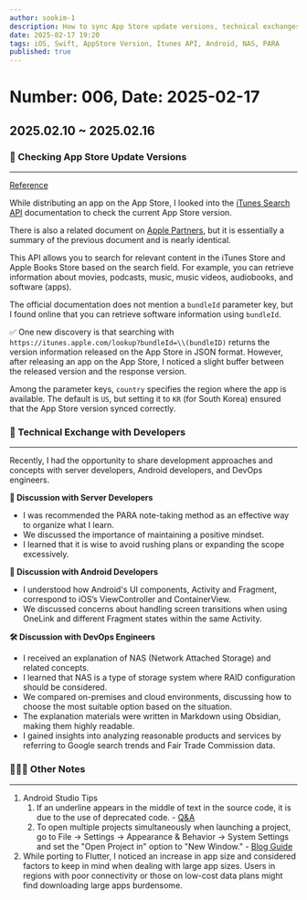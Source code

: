 ```yaml
---
author: sookim-1
description: How to sync App Store update versions, technical exchanges with developers, Android Studio tips
date: 2025-02-17 19:20
tags: iOS, Swift, AppStore Version, Itunes API, Android, NAS, PARA
published: true
---
```

# Number: 006, Date: 2025-02-17
## 2025.02.10 ~ 2025.02.16
### 🍎 Checking App Store Update Versions

---

[Reference](https://woozoobro.medium.com/app-store-%EC%97%85%EB%8D%B0%EC%9D%B4%ED%8A%B8-%EB%B2%84%EC%A0%84-%EC%B2%B4%ED%81%AC-9c987d43c0d4)

While distributing an app on the App Store, I looked into the [iTunes Search API](https://developer.apple.com/library/archive/documentation/AudioVideo/Conceptual/iTuneSearchAPI/index.html#//apple_ref/doc/uid/TP40017632-CH3-SW1) documentation to check the current App Store version.

There is also a related document on [Apple Partners](https://performance-partners.apple.com/search-api), but it is essentially a summary of the previous document and is nearly identical.

This API allows you to search for relevant content in the iTunes Store and Apple Books Store based on the search field. For example, you can retrieve information about movies, podcasts, music, music videos, audiobooks, and software (apps).

The official documentation does not mention a `bundleId` parameter key, but I found online that you can retrieve software information using `bundleId`.

✅ One new discovery is that searching with `https://itunes.apple.com/lookup?bundleId=\\(bundleID)` returns the version information released on the App Store in JSON format. However, after releasing an app on the App Store, I noticed a slight buffer between the released version and the response version.

Among the parameter keys, `country` specifies the region where the app is available. The default is `US`, but setting it to `KR` (for South Korea) ensured that the App Store version synced correctly.

### 📌 Technical Exchange with Developers

---

Recently, I had the opportunity to share development approaches and concepts with server developers, Android developers, and DevOps engineers.

**💬 Discussion with Server Developers**

- I was recommended the PARA note-taking method as an effective way to organize what I learn.
- We discussed the importance of maintaining a positive mindset.
- I learned that it is wise to avoid rushing plans or expanding the scope excessively.

**📱 Discussion with Android Developers**

- I understood how Android's UI components, Activity and Fragment, correspond to iOS’s ViewController and ContainerView.
- We discussed concerns about handling screen transitions when using OneLink and different Fragment states within the same Activity.

**🛠 Discussion with DevOps Engineers**

- I received an explanation of NAS (Network Attached Storage) and related concepts.
- I learned that NAS is a type of storage system where RAID configuration should be considered.
- We compared on-premises and cloud environments, discussing how to choose the most suitable option based on the situation.
- The explanation materials were written in Markdown using Obsidian, making them highly readable.
- I gained insights into analyzing reasonable products and services by referring to Google search trends and Fair Trade Commission data.

### 🙋🏻‍♂️ Other Notes

---

1. Android Studio Tips
    1. If an underline appears in the middle of text in the source code, it is due to the use of deprecated code. - [Q&A](https://www.masterqna.com/android/23023/%EC%86%8C%EC%8A%A4-%EA%B8%80%EC%9E%90%EA%B0%80%EC%9A%B4%EB%8D%B0-%EC%A4%91%EA%B0%84-%EC%97%90-%EC%99%9C-%EC%A4%84%EC%9D%B4-%EC%B3%90%EC%A7%80%EB%82%98%EC%9A%94-%E3%85%A0%E3%85%A0%E3%85%A0)
    2. To open multiple projects simultaneously when launching a project, go to File → Settings → Appearance & Behavior → System Settings and set the "Open Project in" option to "New Window." - [Blog Guide](https://offbyone.tistory.com/426)
2. While porting to Flutter, I noticed an increase in app size and considered factors to keep in mind when dealing with large app sizes. Users in regions with poor connectivity or those on low-cost data plans might find downloading large apps burdensome.
